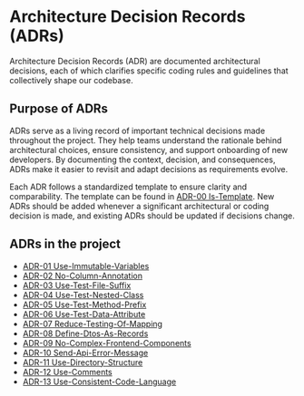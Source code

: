 # Architecture Decision Records (ADRs)

Architecture Decision Records (ADR) are documented architectural decisions, each of which clarifies specific coding rules and guidelines that collectively shape
our codebase.

## Purpose of ADRs

ADRs serve as a living record of important technical decisions made throughout the project. They help teams understand the rationale behind architectural
choices, ensure consistency, and support onboarding of new developers. By documenting the context, decision, and consequences, ADRs make it easier to revisit
and adapt decisions as requirements evolve.

Each ADR follows a standardized template to ensure clarity and comparability. The template can be found in [ADR-00 Is-Template](./adr/00-is-template). New ADRs
should be added whenever a significant architectural or coding decision is made, and existing ADRs should be updated if decisions change.

## ADRs in the project

- [ADR-01 Use-Immutable-Variables](./adr/01-use-immutable-variables)
- [ADR-02 No-Column-Annotation](./adr/02-no-column-annotation)
- [ADR-03 Use-Test-File-Suffix](./adr/03-use-test-file-suffix)
- [ADR-04 Use-Test-Nested-Class](./adr/04-use-test-nested-class)
- [ADR-05 Use-Test-Method-Prefix](./adr/05-use-test-method-prefix)
- [ADR-06 Use-Test-Data-Attribute](./adr/06-use-test-data-attribute)
- [ADR-07 Reduce-Testing-Of-Mapping](./adr/07-reduce-testing-of-mapping)
- [ADR-08 Define-Dtos-As-Records](./adr/08-define-dtos-as-records)
- [ADR-09 No-Complex-Frontend-Components](./adr/09-no-complex-frontend-components)
- [ADR-10 Send-Api-Error-Message](./adr/10-send-api-error-message)
- [ADR-11 Use-Directory-Structure](./adr/11-use-directory-structure)
- [ADR-12 Use-Comments](./adr/12-use-comments)
- [ADR-13 Use-Consistent-Code-Language](./adr/13-use-consistent-code-language)
